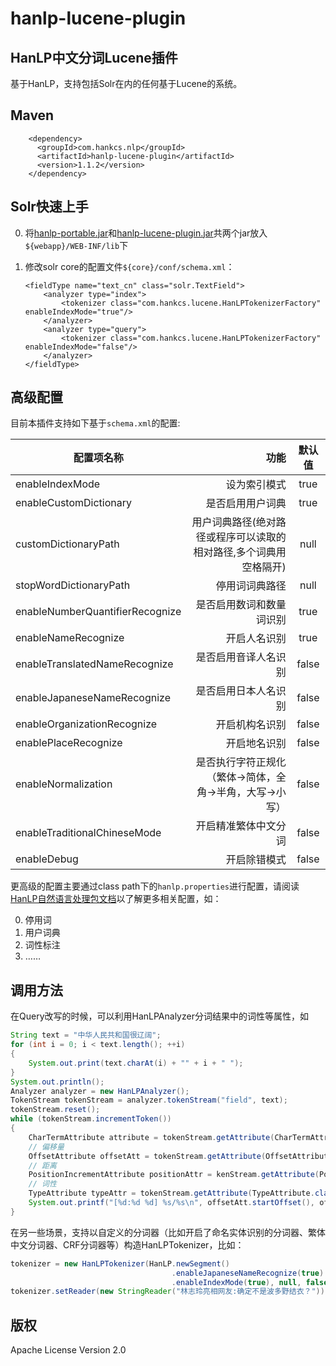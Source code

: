 hanlp-lucene-plugin
========

HanLP中文分词Lucene插件
----------------------
基于HanLP，支持包括Solr在内的任何基于Lucene的系统。

## Maven

```
    <dependency>
      <groupId>com.hankcs.nlp</groupId>
      <artifactId>hanlp-lucene-plugin</artifactId>
      <version>1.1.2</version>
    </dependency>
```

## Solr快速上手
 0. 将[hanlp-portable.jar](http://search.maven.org/#search%7Cgav%7C1%7Cg%3A%22com.hankcs%22%20AND%20a%3A%22hanlp%22)和[hanlp-lucene-plugin.jar](https://github.com/hankcs/hanlp-lucene-plugin/releases)共两个jar放入```${webapp}/WEB-INF/lib```下
 0. 修改solr core的配置文件```${core}/conf/schema.xml```：
 
    ```
    <fieldType name="text_cn" class="solr.TextField">
        <analyzer type="index">
            <tokenizer class="com.hankcs.lucene.HanLPTokenizerFactory" enableIndexMode="true"/>
        </analyzer>
        <analyzer type="query">
            <tokenizer class="com.hankcs.lucene.HanLPTokenizerFactory" enableIndexMode="false"/>
        </analyzer>
    </fieldType>
    ```

## 高级配置
 目前本插件支持如下基于```schema.xml```的配置:

| 配置项名称       | 功能   |  默认值  |
| --------   | -----:  | :----:  |
| enableIndexMode    | 设为索引模式 |   true     |
| enableCustomDictionary    | 是否启用用户词典 |   true     |
| customDictionaryPath    | 用户词典路径(绝对路径或程序可以读取的相对路径,多个词典用空格隔开) |   null     |
| stopWordDictionaryPath    | 停用词词典路径 |   null     |
| enableNumberQuantifierRecognize    | 是否启用数词和数量词识别 |   true     |
| enableNameRecognize    | 开启人名识别 |   true     |
| enableTranslatedNameRecognize    | 是否启用音译人名识别 |   false     |
| enableJapaneseNameRecognize    | 是否启用日本人名识别 |   false     |
| enableOrganizationRecognize    | 开启机构名识别 |   false     |
| enablePlaceRecognize    | 开启地名识别 |   false     |
| enableNormalization    | 是否执行字符正规化（繁体->简体，全角->半角，大写->小写） |   false     |
| enableTraditionalChineseMode    | 开启精准繁体中文分词 |   false     |
| enableDebug    | 开启除错模式 |   false     |

 更高级的配置主要通过class path下的```hanlp.properties```进行配置，请阅读[HanLP自然语言处理包文档](https://github.com/hankcs/HanLP)以了解更多相关配置，如：

0. 停用词
0. 用户词典
0. 词性标注
0. ……

## 调用方法
在Query改写的时候，可以利用HanLPAnalyzer分词结果中的词性等属性，如
```java
String text = "中华人民共和国很辽阔";
for (int i = 0; i < text.length(); ++i)
{
    System.out.print(text.charAt(i) + "" + i + " ");
}
System.out.println();
Analyzer analyzer = new HanLPAnalyzer();
TokenStream tokenStream = analyzer.tokenStream("field", text);
tokenStream.reset();
while (tokenStream.incrementToken())
{
    CharTermAttribute attribute = tokenStream.getAttribute(CharTermAttribute.class);
    // 偏移量
    OffsetAttribute offsetAtt = tokenStream.getAttribute(OffsetAttribute.class);
    // 距离
    PositionIncrementAttribute positionAttr = kenStream.getAttribute(PositionIncrementAttribute.class);
    // 词性
    TypeAttribute typeAttr = tokenStream.getAttribute(TypeAttribute.class);
    System.out.printf("[%d:%d %d] %s/%s\n", offsetAtt.startOffset(), offsetAtt.endOffset(), positionAttr.getPositionIncrement(), attribute, typeAttr.type());
}
```
在另一些场景，支持以自定义的分词器（比如开启了命名实体识别的分词器、繁体中文分词器、CRF分词器等）构造HanLPTokenizer，比如：
```java
tokenizer = new HanLPTokenizer(HanLP.newSegment()
                                    .enableJapaneseNameRecognize(true)
                                    .enableIndexMode(true), null, false);
tokenizer.setReader(new StringReader("林志玲亮相网友:确定不是波多野结衣？"));
```

## 版权
 Apache License Version 2.0
